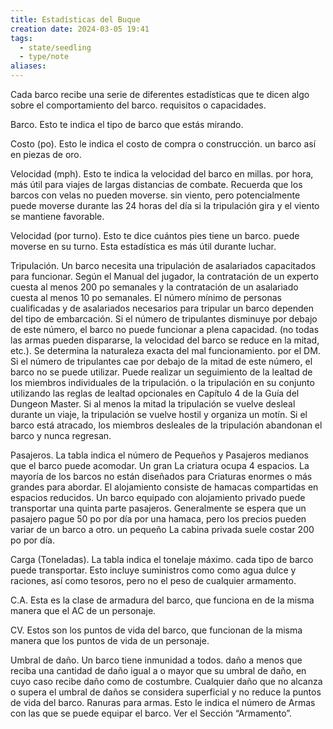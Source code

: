 ```yaml
---
title: Estadísticas del Buque
creation date: 2024-03-05 19:41
tags:
  - state/seedling
  - type/note
aliases:
---
```


Cada barco recibe una serie de diferentes estadísticas que te dicen algo sobre el comportamiento del barco. requisitos o capacidades. 

Barco. Esto te indica el tipo de barco que estás mirando. 

Costo (po). Esto le indica el costo de compra o construcción. un barco así en piezas de oro. 

Velocidad (mph). Esto te indica la velocidad del barco en millas. por hora, más útil para viajes de largas distancias de combate. Recuerda que los barcos con velas no pueden moverse. sin viento, pero potencialmente puede moverse durante las 24 horas del día si la tripulación gira y el viento se mantiene favorable. 

Velocidad (por turno). Esto te dice cuántos pies tiene un barco. puede moverse en su turno. Esta estadística es más útil durante luchar. 

Tripulación. Un barco necesita una tripulación de asalariados capacitados para funcionar. Según el Manual del jugador, la contratación de un experto cuesta al menos 200 po semanales y la contratación de un asalariado cuesta al menos 10 po semanales. El número mínimo de personas cualificadas y de asalariados necesarios para tripular un barco dependen del tipo de embarcación. 
Si el número de tripulantes disminuye por debajo de este número, el barco no puede funcionar a plena capacidad. (no todas las armas pueden dispararse, la velocidad del barco se reduce en la mitad, etc.). Se determina la naturaleza exacta del mal funcionamiento. por el DM. Si el número de tripulantes cae por debajo de la mitad de este número, el barco no se puede utilizar. 
Puede realizar un seguimiento de la lealtad de los miembros individuales de la tripulación. o la tripulación en su conjunto utilizando las reglas de lealtad opcionales en Capítulo 4 de la Guía del Dungeon Master. Si al menos la mitad la tripulación se vuelve desleal durante un viaje, la tripulación se vuelve hostil y organiza un motín. Si el barco está atracado, los miembros  desleales de la tripulación abandonan el barco y nunca regresan. 

Pasajeros. La tabla indica el número de Pequeños y Pasajeros medianos que el barco puede acomodar. Un gran La criatura ocupa 4 espacios. La mayoría de los barcos no están diseñados para Criaturas enormes o más grandes para abordar. El alojamiento consiste de hamacas compartidas en espacios reducidos. Un barco equipado con alojamiento privado puede transportar una quinta parte pasajeros. 
Generalmente se espera que un pasajero pague 50 po por día por una hamaca, pero los precios pueden variar de un barco a otro. un pequeño La cabina privada suele costar 200 po por día. 

Carga (Toneladas). La tabla indica el tonelaje máximo. cada tipo de barco puede transportar. Esto incluye suministros como como agua dulce y raciones, así como tesoros, pero no el peso de cualquier armamento. 

C.A. Esta es la clase de armadura del barco, que funciona en de la misma manera que el AC de un personaje. 

CV. Estos son los puntos de vida del barco, que funcionan de la misma manera que los puntos de vida de un personaje. 

Umbral de daño. Un barco tiene inmunidad a todos. daño a menos que reciba una cantidad de daño igual a o mayor que su umbral de daño, en cuyo caso recibe daño como de costumbre. Cualquier daño que no alcanza o supera el umbral de daños se considera superficial y no reduce la puntos de vida del barco. Ranuras para armas. Esto le indica el número de Armas con las que se puede equipar el barco. Ver el Sección “Armamento”.